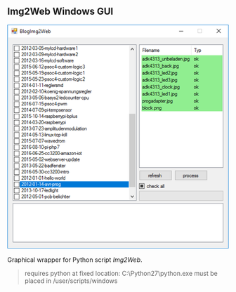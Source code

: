 ## Img2Web Windows GUI

![Cover](cover.PNG)

Graphical wrapper for Python script *Img2Web*.

>requires python at fixed location: C:\Python27\python.exe
>must be placed in /user/scripts/windows